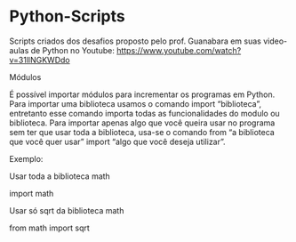 # Python-Scripts

Scripts criados dos desafios proposto pelo prof. Guanabara em suas video-aulas de Python no Youtube: https://www.youtube.com/watch?v=31llNGKWDdo

Módulos 

É possível importar módulos para incrementar os programas em Python.
Para importar uma biblioteca usamos o comando import “biblioteca”, entretanto esse comando importa todas as funcionalidades do modulo ou biblioteca.
Para importar apenas algo que você queira usar no programa sem ter que usar toda a biblioteca, usa-se o comando from “a biblioteca que você quer usar” import “algo que você deseja utilizar”.

Exemplo:

Usar toda a biblioteca math

import math

Usar só sqrt da biblioteca math

from math import sqrt